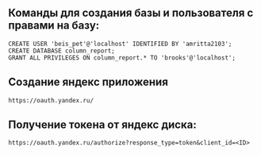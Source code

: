 ## Команды для создания базы и пользователя с правами на базу:
```
CREATE USER 'beis_pet'@'localhost' IDENTIFIED BY 'amritta2103';
CREATE DATABASE column_report;
GRANT ALL PRIVILEGES ON column_report.* TO 'brooks'@'localhost';
```

## Создание яндекс приложения
```
https://oauth.yandex.ru/
```

## Получение токена от яндекс диска:
```
https://oauth.yandex.ru/authorize?response_type=token&client_id=<ID>
```